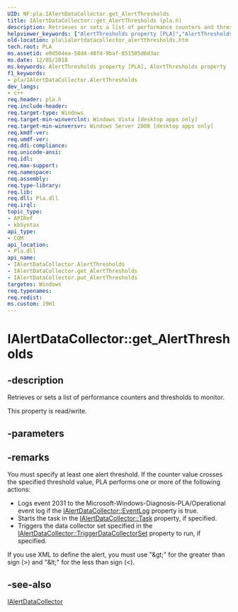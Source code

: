 ```yaml
---
UID: NF:pla.IAlertDataCollector.get_AlertThresholds
title: IAlertDataCollector::get_AlertThresholds (pla.h)
description: Retrieves or sets a list of performance counters and thresholds to monitor.
helpviewer_keywords: ["AlertThresholds property [PLA]","AlertThresholds property [PLA]","IAlertDataCollector interface","IAlertDataCollector interface [PLA]","AlertThresholds property","IAlertDataCollector.AlertThresholds","IAlertDataCollector.get_AlertThresholds","IAlertDataCollector::AlertThresholds","IAlertDataCollector::get_AlertThresholds","IAlertDataCollector::put_AlertThresholds","base.ialertdatacollector_alertthresholds","get_AlertThresholds","pla.ialertdatacollector_alertthresholds","pla/IAlertDataCollector::AlertThresholds","pla/IAlertDataCollector::get_AlertThresholds","pla/IAlertDataCollector::put_AlertThresholds"]
old-location: pla\ialertdatacollector_alertthresholds.htm
tech.root: PLA
ms.assetid: e0d504ea-58d4-48fd-9baf-851505d6d3ac
ms.date: 12/05/2018
ms.keywords: AlertThresholds property [PLA], AlertThresholds property [PLA],IAlertDataCollector interface, IAlertDataCollector interface [PLA],AlertThresholds property, IAlertDataCollector.AlertThresholds, IAlertDataCollector.get_AlertThresholds, IAlertDataCollector::AlertThresholds, IAlertDataCollector::get_AlertThresholds, IAlertDataCollector::put_AlertThresholds, base.ialertdatacollector_alertthresholds, get_AlertThresholds, pla.ialertdatacollector_alertthresholds, pla/IAlertDataCollector::AlertThresholds, pla/IAlertDataCollector::get_AlertThresholds, pla/IAlertDataCollector::put_AlertThresholds
f1_keywords:
- pla/IAlertDataCollector.AlertThresholds
dev_langs:
- c++
req.header: pla.h
req.include-header: 
req.target-type: Windows
req.target-min-winverclnt: Windows Vista [desktop apps only]
req.target-min-winversvr: Windows Server 2008 [desktop apps only]
req.kmdf-ver: 
req.umdf-ver: 
req.ddi-compliance: 
req.unicode-ansi: 
req.idl: 
req.max-support: 
req.namespace: 
req.assembly: 
req.type-library: 
req.lib: 
req.dll: Pla.dll
req.irql: 
topic_type:
- APIRef
- kbSyntax
api_type:
- COM
api_location:
- Pla.dll
api_name:
- IAlertDataCollector.AlertThresholds
- IAlertDataCollector.get_AlertThresholds
- IAlertDataCollector.put_AlertThresholds
targetos: Windows
req.typenames: 
req.redist: 
ms.custom: 19H1
---
```


# IAlertDataCollector::get_AlertThresholds


## -description


Retrieves or sets a list of performance counters and thresholds to monitor. 

This property is read/write.


## -parameters


## -remarks



You must specify at least one alert threshold. If the counter value crosses the specified threshold value, PLA performs one or more of the following actions:

<ul>
<li>Logs event 2031 to the  Microsoft-Windows-Diagnosis-PLA/Operational event log if the <a href="https://docs.microsoft.com/previous-versions/windows/desktop/api/pla/nf-pla-ialertdatacollector-get_eventlog">IAlertDataCollector::EventLog</a>  property is true.</li>
<li>Starts the task in the <a href="https://docs.microsoft.com/previous-versions/windows/desktop/api/pla/nf-pla-ialertdatacollector-get_task">IAlertDataCollector::Task</a>  property, if specified.</li>
<li>Triggers the data collector set specified in the <a href="https://docs.microsoft.com/previous-versions/windows/desktop/api/pla/nf-pla-ialertdatacollector-get_triggerdatacollectorset">IAlertDataCollector::TriggerDataCollectorSet</a>  property to run, if specified.</li>
</ul>
If you use XML to define the alert, you must use "&amp;gt;" for the greater than sign (&gt;) and "&amp;lt;" for the less than sign (&lt;).




## -see-also




<a href="https://docs.microsoft.com/previous-versions/windows/desktop/api/pla/nn-pla-ialertdatacollector">IAlertDataCollector</a>
 

 

